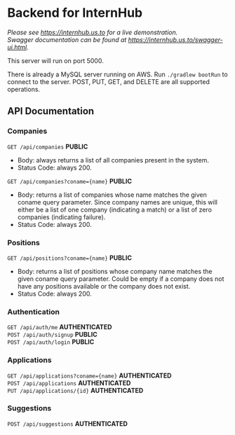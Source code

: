 # Backend for InternHub

_Please see https://internhub.us.to for a live demonstration._
<br/>
_Swagger documentation can be found at https://internhub.us.to/swagger-ui.html._

This server will run on port 5000.

There is already a MySQL server running on AWS.
Run `./gradlew bootRun` to connect to the server.
POST, PUT, GET, and DELETE are all supported operations.

## API Documentation 

### Companies

`GET /api/companies` **PUBLIC**
* Body: always returns a list of all companies present in the system.
* Status Code: always 200.

`GET /api/companies?coname={name}` **PUBLIC**
* Body: returns a list of companies whose name matches the given coname query parameter. Since company names are unique, this will either be a list of one company (indicating a match) or a list of zero companies (indicating failure).
* Status Code: always 200.

### Positions

`GET /api/positions?coname={name}` **PUBLIC**
* Body: returns a list of positions whose company name matches the given coname query parameter. Could be empty if a company does not have any positions available or the company does not exist.
* Status Code: always 200.

### Authentication

`GET /api/auth/me` **AUTHENTICATED**
<br/>
`POST /api/auth/signup` **PUBLIC**
<br/>
`POST /api/auth/login` **PUBLIC**
<br/>

### Applications

`GET /api/applications?coname={name}` **AUTHENTICATED**
<br/>
`POST /api/applications` **AUTHENTICATED**
<br/>
`PUT /api/applications/{id}` **AUTHENTICATED**
<br/>

### Suggestions

`POST /api/suggestions` **AUTHENTICATED**
